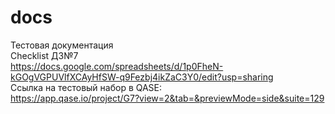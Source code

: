 # docs
Тестовая документация  
Checklist ДЗ№7  
https://docs.google.com/spreadsheets/d/1p0FheN-kGOgVGPUVlfXCAyHfSW-q9Fezbj4ikZaC3Y0/edit?usp=sharing  
Ссылка на тестовый набор в QASE:  
https://app.qase.io/project/G7?view=2&tab=&previewMode=side&suite=129
